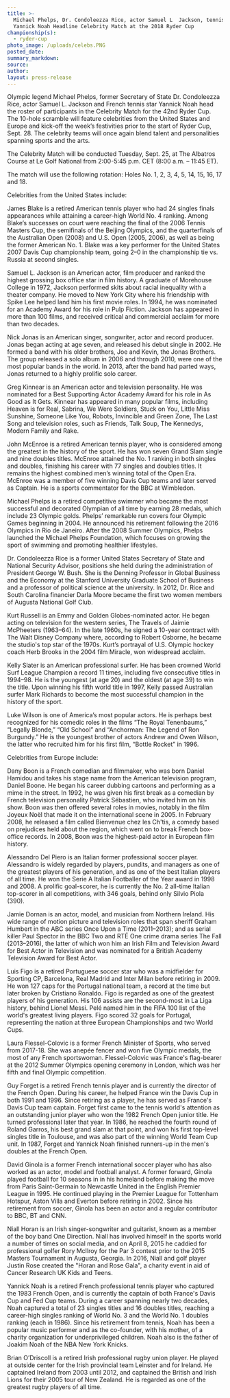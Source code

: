 ```yaml
---
title: >-
  Michael Phelps, Dr. Condoleezza Rice, actor Samuel L  Jackson, tennis star
  Yannick Noah Headline Celebrity Match at the 2018 Ryder Cup
championship(s):
  - ryder-cup
photo_image: /uploads/celebs.PNG
posted_date:
summary_markdown:
source:
author:
layout: press-release
---
```


Olympic legend Michael Phelps, former Secretary of State Dr. Condoleezza Rice, actor Samuel L. Jackson and French tennis star Yannick Noah head the roster of participants in the Celebrity Match for the 42nd Ryder Cup. The 10-hole scramble will feature celebrities from the United States and Europe and kick-off the week’s festivities prior to the start of Ryder Cup, Sept. 28. The celebrity teams will once again blend talent and personalities spanning sports and the arts.

The Celebrity Match will be conducted Tuesday, Sept. 25, at The Albatros Course at Le Golf National from 2:00-5:45 p.m. CET (8:00 a.m. – 11:45 ET).

The match will use the following rotation: Holes No. 1, 2, 3, 4, 5, 14, 15, 16, 17 and 18.

Celebrities from the United States include:

James Blake is a retired American tennis player who had 24 singles finals appearances while attaining a career-high World No. 4 ranking. Among Blake’s successes on court were reaching the final of the 2006 Tennis Masters Cup, the semifinals of the Beijing Olympics, and the quarterfinals of the Australian Open (2008) and U.S. Open (2005, 2006), as well as being the former American No. 1. Blake was a key performer for the United States 2007 Davis Cup championship team, going 2–0 in the championship tie vs. Russia at second singles.

Samuel L. Jackson is an American actor, film producer and ranked the highest grossing box office star in film history. A graduate of Morehouse College in 1972, Jackson performed skits about racial inequality with a theater company. He moved to New York City where his friendship with Spike Lee helped land him his first movie roles. In 1994, he was nominated for an Academy Award for his role in Pulp Fiction. Jackson has appeared in more than 100 films, and received critical and commercial acclaim for more than two decades.

Nick Jonas is an American singer, songwriter, actor and record producer. Jonas began acting at age seven, and released his debut single in 2002. He formed a band with his older brothers, Joe and Kevin, the Jonas Brothers. The group released a solo album in 2006 and through 2010, were one of the most popular bands in the world. In 2013, after the band had parted ways, Jonas returned to a highly prolific solo career.

Greg Kinnear is an American actor and television personality. He was nominated for a Best Supporting Actor Academy Award for his role in As Good as It Gets. Kinnear has appeared in many popular films, including Heaven is for Real, Sabrina, We Were Soldiers, Stuck on You, Little Miss Sunshine, Someone Like You, Robots, Invincible and Green Zone, The Last Song and television roles, such as Friends, Talk Soup, The Kennedys, Modern Family and Rake.

John McEnroe is a retired American tennis player, who is considered among the greatest in the history of the sport. He has won seven Grand Slam single and nine doubles titles. McEnroe attained the No. 1 ranking in both singles and doubles, finishing his career with 77 singles and doubles titles. It remains the highest combined men’s winning total of the Open Era. McEnroe was a member of five winning Davis Cup teams and later served as Captain. He is a sports commentator for the BBC at Wimbledon.

Michael Phelps is a retired competitive swimmer who became the most successful and decorated Olympian of all time by earning 28 medals, which include 23 Olympic golds. Phelps’ remarkable run covers four Olympic Games beginning in 2004. He announced his retirement following the 2016 Olympics in Rio de Janeiro. After the 2008 Summer Olympics, Phelps launched the Michael Phelps Foundation, which focuses on growing the sport of swimming and promoting healthier lifestyles.

Dr. Condoleezza Rice is a former United States Secretary of State and National Security Advisor, positions she held during the administration of President George W. Bush. She is the Denning Professor in Global Business and the Economy at the Stanford University Graduate School of Business and a professor of political science at the university. In 2012, Dr. Rice and South Carolina financier Darla Moore became the first two women members of Augusta National Golf Club.

Kurt Russell is an Emmy and Golden Globes-nominated actor. He began acting on television for the western series, The Travels of Jaimie McPheeters (1963–64). In the late 1960s, he signed a 10-year contract with The Walt Disney Company where, according to Robert Osborne, he became the studio's top star of the 1970s. Kurt’s portrayal of U.S. Olympic hockey coach Herb Brooks in the 2004 film Miracle, won widespread acclaim.

Kelly Slater is an American professional surfer. He has been crowned World Surf League Champion a record 11 times, including five consecutive titles in 1994–98. He is the youngest (at age 20) and the oldest (at age 39) to win the title. Upon winning his fifth world title in 1997, Kelly passed Australian surfer Mark Richards to become the most successful champion in the history of the sport.

Luke Wilson is one of America’s most popular actors. He is perhaps best recognized for his comedic roles in the films “The Royal Tenenbaums,” “Legally Blonde,” “Old School” and “Anchorman: The Legend of Ron Burgundy.” He is the youngest brother of actors Andrew and Owen Wilson, the latter who recruited him for his first film, “Bottle Rocket” in 1996.

Celebrities from Europe include:

Dany Boon is a French comedian and filmmaker, who was born Daniel Hamidou and takes his stage name from the American television program, Daniel Boone. He began his career dubbing cartoons and performing as a mime in the street. In 1992, he was given his first break as a comedian by French television personality Patrick S&eacute;bastien, who invited him on his show. Boon was then offered several roles in movies, notably in the film Joyeux No&euml;l that made it on the international scene in 2005. In February 2008, he released a film called Bienvenue chez les Ch'tis, a comedy based on prejudices held about the region, which went on to break French box-office records. In 2008, Boon was the highest-paid actor in European film history.

Alessandro Del Piero is an Italian former professional soccer player. Alessandro is widely regarded by players, pundits, and managers as one of the greatest players of his generation, and as one of the best Italian players of all time. He won the Serie A Italian Footballer of the Year award in 1998 and 2008. A prolific goal-scorer, he is currently the No. 2 all-time Italian top-scorer in all competitions, with 346 goals, behind only Silvio Piola (390).

Jamie Dornan is an actor, model, and musician from Northern Ireland. His wide range of motion picture and television roles that span sheriff Graham Humbert in the ABC series Once Upon a Time (2011–2013); and as serial killer Paul Spector in the BBC Two and RT&Eacute; One crime drama series The Fall (2013–2016), the latter of which won him an Irish Film and Television Award for Best Actor in Television and was nominated for a British Academy Television Award for Best Actor.

Luis Figo is a retired Portuguese soccer star who was a midfielder for Sporting CP, Barcelona, Real Madrid and Inter Milan before retiring in 2009. He won 127 caps for the Portugal national team, a record at the time but later broken by Cristiano Ronaldo. Figo is regarded as one of the greatest players of his generation. His 106 assists are the second-most in La Liga history, behind Lionel Messi. Pel&eacute; named him in the FIFA 100 list of the world's greatest living players. Figo scored 32 goals for Portugal, representing the nation at three European Championships and two World Cups.

Laura Flessel-Colovic is a former French Minister of Sports, who served from 2017-18. She was anep&eacute;e fencer and won five Olympic medals, the most of any French sportswoman. Flessel-Colovic was France's flag-bearer at the 2012 Summer Olympics opening ceremony in London, which was her fifth and final Olympic competition.

Guy Forget is a retired French tennis player and is currently the director of the French Open. During his career, he helped France win the Davis Cup in both 1991 and 1996. Since retiring as a player, he has served as France's Davis Cup team captain. Forget first came to the tennis world's attention as an outstanding junior player who won the 1982 French Open junior title. He turned professional later that year. In 1986, he reached the fourth round of Roland Garros, his best grand slam at that point, and won his first top-level singles title in Toulouse, and was also part of the winning World Team Cup unit. In 1987, Forget and Yannick Noah finished runners-up in the men's doubles at the French Open.

David Ginola is a former French international soccer player who has also worked as an actor, model and football analyst. A former forward, Ginola played football for 10 seasons in in his homeland before making the move from Paris Saint-Germain to Newcastle United in the English Premier League in 1995. He continued playing in the Premier League for Tottenham Hotspur, Aston Villa and Everton before retiring in 2002. Since his retirement from soccer, Ginola has been an actor and a regular contributor to BBC, BT and CNN.

Niall Horan is an Irish singer-songwriter and guitarist, known as a member of the boy band One Direction. Niall has involved himself in the sports world a number of times on social media, and on April 8, 2015 he caddied for professional golfer Rory McIlroy for the Par 3 contest prior to the 2015 Masters Tournament in Augusta, Georgia. In 2016, Niall and golf player Justin Rose created the "Horan and Rose Gala", a charity event in aid of Cancer Research UK Kids and Teens.

Yannick Noah is a retired French professional tennis player who captured the 1983 French Open, and is currently the captain of both France's Davis Cup and Fed Cup teams. During a career spanning nearly two decades, Noah captured a total of 23 singles titles and 16 doubles titles, reaching a career-high singles ranking of World No. 3 and the World No. 1 doubles ranking (each in 1986). Since his retirement from tennis, Noah has been a popular music performer and as the co-founder, with his mother, of a charity organization for underprivileged children. Noah also is the father of Joakim Noah of the NBA New York Knicks.

Brian O’Driscoll is a retired Irish professional rugby union player. He played at outside center for the Irish provincial team Leinster and for Ireland. He captained Ireland from 2003 until 2012, and captained the British and Irish Lions for their 2005 tour of New Zealand. He is regarded as one of the greatest rugby players of all time.